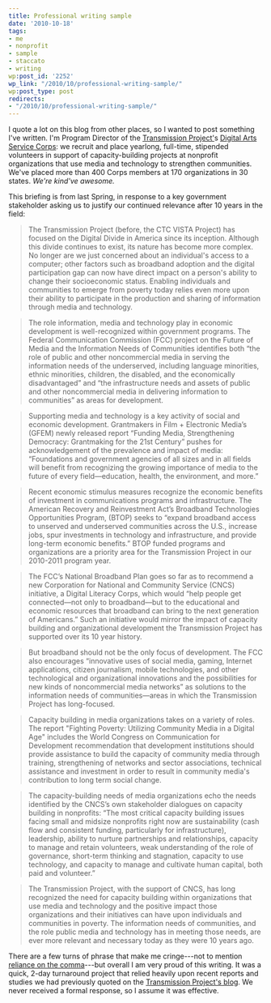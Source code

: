 ```yaml
---
title: Professional writing sample
date: '2010-10-18'
tags:
- me
- nonprofit
- sample
- staccato
- writing
wp:post_id: '2252'
wp_link: "/2010/10/professional-writing-sample/"
wp:post_type: post
redirects:
- "/2010/10/professional-writing-sample/"
---
```


I quote a lot on this blog from other places, so I wanted to post something I've written. I'm Program Director of the [Transmission Project'](http://transmissionproject.org)s [Digital Arts Service Corps](http://digitalartscorps.org): we recruit and place yearlong, full-time, stipended volunteers in support of capacity-building projects at nonprofit organizations that use media and technology to strengthen communities. We've placed more than 400 Corps members at 170 organizations in 30 states. _We're kind've awesome._

This briefing is from last Spring, in response to a key government stakeholder asking us to justify our continued relevance after 10 years in the field:

> The Transmission Project (before, the CTC VISTA Project) has focused on the Digital Divide in America since its inception. Although this divide continues to exist, its nature has become more complex. No longer are we just concerned about an individual's access to a computer; other factors such as broadband adoption and the digital participation gap can now have direct impact on a person's ability to change their socioeconomic status. Enabling individuals and communities to emerge from poverty today relies even more upon their ability to participate in the production and sharing of information through media and technology.

>

> The role information, media and technology play in economic development is well-recognized within government programs. The Federal Communication Commission (FCC) project on the Future of Media and the Information Needs of Communities identifies both “the role of public and other noncommercial media in serving the information needs of the underserved, including language minorities, ethnic minorities, children, the disabled, and the economically disadvantaged” and “the infrastructure needs and assets of public and other noncommercial media in delivering information to communities” as areas for development.

>

> Supporting media and technology is a key activity of social and economic development. Grantmakers in Film + Electronic Media’s (GFEM) newly released report “Funding Media, Strengthening Democracy: Grantmaking for the 21st Century” pushes for acknowledgement of the prevalence and impact of media: “Foundations and government agencies of all sizes and in all fields will benefit from recognizing the growing importance of media to the future of every field—education, health, the environment, and more.”

>

> Recent economic stimulus measures recognize the economic benefits of investment in communications programs and infrastructure. The American Recovery and Reinvestment Act’s Broadband Technologies Opportunities Program, (BTOP) seeks to “expand broadband access to unserved and underserved communities across the U.S., increase jobs, spur investments in technology and infrastructure, and provide long-term economic benefits.” BTOP funded programs and organizations are a priority area for the Transmission Project in our 2010-2011 program year.

>

> The FCC’s National Broadband Plan goes so far as to recommend a new Corporation for National and Community Service (CNCS) initiative, a Digital Literacy Corps, which would “help people get connected—not only to broadband—but to the educational and economic resources that broadband can bring to the next generation of Americans.” Such an initiative would mirror the impact of capacity building and organizational development the Transmission Project has supported over its 10 year history.

>

> But broadband should not be the only focus of development. The FCC also encourages “innovative uses of social media, gaming, Internet applications, citizen journalism, mobile technologies, and other technological and organizational innovations and the possibilities for new kinds of noncommercial media networks” as solutions to the information needs of communities—areas in which the Transmission Project has long-focused.

>

> Capacity building in media organizations takes on a variety of roles. The report "Fighting Poverty: Utilizing Community Media in a Digital Age" includes the World Congress on Communication for Development recommendation that development institutions should provide assistance to build the capacity of community media through training, strengthening of networks and sector associations, technical assistance and investment in order to result in community media's contribution to long term social change.

>

> The capacity-building needs of media organizations echo the needs identified by the CNCS’s own stakeholder dialogues on capacity building in nonprofits: “The most critical capacity building issues facing small and midsize nonprofits right now are sustainability (cash flow and consistent funding, particularly for infrastructure), leadership, ability to nurture partnerships and relationships, capacity to manage and retain volunteers, weak understanding of the role of governance, short-term thinking and stagnation, capacity to use technology, and capacity to manage and cultivate human capital, both paid and volunteer.”

>

> The Transmission Project, with the support of CNCS, has long recognized the need for capacity building within organizations that use media and technology and the positive impact those organizations and their initiatives can have upon individuals and communities in poverty. The information needs of communities, and the role public media and technology has in meeting those needs, are ever more relevant and necessary today as they were 10 years ago.

There are a few turns of phrase that make me cringe---not to mention [reliance on the comma](http://www.island94.org/2009/09/my-use-of-the-comma/)---but overall I am very proud of this writing. It was a quick, 2-day turnaround project that relied heavily upon recent reports and studies we had previously quoted on the [Transmission Project's blog](http://transmissionproject.org/current). We never received a formal response, so I assume it was effective.
